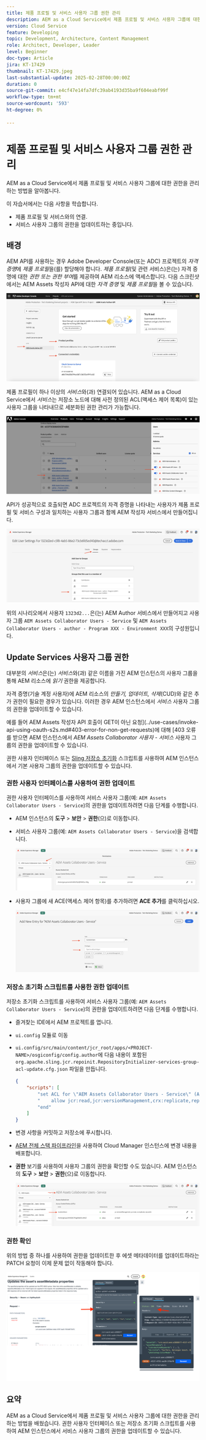 ```yaml
---
title: 제품 프로필 및 서비스 사용자 그룹 권한 관리
description: AEM as a Cloud Service에서 제품 프로필 및 서비스 사용자 그룹에 대한 권한을 관리하는 방법을 알아봅니다.
version: Cloud Service
feature: Developing
topic: Development, Architecture, Content Management
role: Architect, Developer, Leader
level: Beginner
doc-type: Article
jira: KT-17429
thumbnail: KT-17429.jpeg
last-substantial-update: 2025-02-28T00:00:00Z
duration: 0
source-git-commit: e4cf47e14fa7dfc39ab4193d35ba9f604eabf99f
workflow-type: tm+mt
source-wordcount: '593'
ht-degree: 0%

---
```



# 제품 프로필 및 서비스 사용자 그룹 권한 관리

AEM as a Cloud Service에서 제품 프로필 및 서비스 사용자 그룹에 대한 권한을 관리하는 방법을 알아봅니다.

이 자습서에서는 다음 사항을 학습합니다.

- 제품 프로필 및 서비스와의 연결.
- 서비스 사용자 그룹의 권한을 업데이트하는 중입니다.

## 배경

AEM API를 사용하는 경우 Adobe Developer Console(또는 ADC) 프로젝트의 _자격 증명_&#x200B;에 _제품 프로필_&#x200B;을(를) 할당해야 합니다. _제품 프로필_(및 관련 서비스)은(는) 자격 증명에 대한 _권한 또는 권한 부여_&#x200B;를 제공하여 AEM 리소스에 액세스합니다. 다음 스크린샷에서는 AEM Assets 작성자 API에 대한 _자격 증명_ 및 _제품 프로필_&#x200B;을 볼 수 있습니다.

![자격 증명 및 제품 프로필](../assets/how-to/API-Credentials-Product-Profile.png)

제품 프로필이 하나 이상의 _서비스_&#x200B;와(과) 연결되어 있습니다. AEM as a Cloud Service에서 _서비스_&#x200B;는 저장소 노드에 대해 사전 정의된 ACL(액세스 제어 목록)이 있는 사용자 그룹을 나타내므로 세분화된 권한 관리가 가능합니다.

![기술 계정 사용자 제품 프로필](../assets/s2s/technical-account-user-product-profile.png)

API가 성공적으로 호출되면 ADC 프로젝트의 자격 증명을 나타내는 사용자가 제품 프로필 및 서비스 구성과 일치하는 사용자 그룹과 함께 AEM 작성자 서비스에서 만들어집니다.

![기술 계정 사용자 멤버십](../assets/s2s/technical-account-user-membership.png)

위의 시나리오에서 사용자 `1323d2...`은(는) AEM Author 서비스에서 만들어지고 사용자 그룹 `AEM Assets Collaborator Users - Service` 및 `AEM Assets Collaborator Users - author - Program XXX - Environment XXX`의 구성원입니다.

## Update Services 사용자 그룹 권한

대부분의 _서비스_&#x200B;은(는) _서비스_&#x200B;와(과) 같은 이름을 가진 AEM 인스턴스의 사용자 그룹을 통해 AEM 리소스에 _읽기_ 권한을 제공합니다.

자격 증명(기술 계정 사용자)에 AEM 리소스의 _만들기, 업데이트, 삭제_(CUD)와 같은 추가 권한이 필요한 경우가 있습니다. 이러한 경우 AEM 인스턴스에서 _서비스_ 사용자 그룹의 권한을 업데이트할 수 있습니다.

예를 들어 AEM Assets 작성자 API 호출이 GET이 아닌 요청](../use-cases/invoke-api-using-oauth-s2s.md#403-error-for-non-get-requests)에 대해 [403 오류를 받으면 AEM 인스턴스에서 _AEM Assets Collaborator 사용자 - 서비스_ 사용자 그룹의 권한을 업데이트할 수 있습니다.

권한 사용자 인터페이스 또는 [Sling 저장소 초기화](https://sling.apache.org/documentation/bundles/repository-initialization.html) 스크립트를 사용하여 AEM 인스턴스에서 기본 사용자 그룹의 권한을 업데이트할 수 있습니다.

### 권한 사용자 인터페이스를 사용하여 권한 업데이트

권한 사용자 인터페이스를 사용하여 서비스 사용자 그룹(예: `AEM Assets Collaborator Users - Service`)의 권한을 업데이트하려면 다음 단계를 수행합니다.

- AEM 인스턴스의 **도구** > **보안** > **권한**(으)로 이동합니다.

- 서비스 사용자 그룹(예: `AEM Assets Collaborator Users - Service`)을 검색합니다.

  ![사용자 그룹 검색](../assets/how-to/search-user-group.png)

- 사용자 그룹에 새 ACE(액세스 제어 항목)를 추가하려면 **ACE 추가**&#x200B;를 클릭하십시오.

  ![ACE 추가](../assets/how-to/add-ace.png)

### 저장소 초기화 스크립트를 사용한 권한 업데이트

저장소 초기화 스크립트를 사용하여 서비스 사용자 그룹(예: `AEM Assets Collaborator Users - Service`)의 권한을 업데이트하려면 다음 단계를 수행합니다.

- 즐겨찾는 IDE에서 AEM 프로젝트를 엽니다.

- `ui.config` 모듈로 이동

- `ui.config/src/main/content/jcr_root/apps/<PROJECT-NAME>/osgiconfig/config.author`에 다음 내용이 포함된 `org.apache.sling.jcr.repoinit.RepositoryInitializer-services-group-acl-update.cfg.json` 파일을 만듭니다.

  ```json
  {
      "scripts": [
          "set ACL for \"AEM Assets Collaborator Users - Service\" (ACLOptions=ignoreMissingPrincipal)",
          "    allow jcr:read,jcr:versionManagement,crx:replicate,rep:write on /content/dam",
          "end"
      ]
  }
  ```

- 변경 사항을 커밋하고 저장소에 푸시합니다.

- [AEM 전체 스택 파이프라인](https://experienceleague.adobe.com/en/docs/experience-manager-cloud-service/content/implementing/using-cloud-manager/cicd-pipelines/introduction-ci-cd-pipelines#full-stack-pipeline)을 사용하여 Cloud Manager 인스턴스에 변경 내용을 배포합니다.

- **권한** 보기를 사용하여 사용자 그룹의 권한을 확인할 수도 있습니다. AEM 인스턴스의 **도구** > **보안** > **권한**(으)로 이동합니다.

  ![권한 보기](../assets/how-to/permissions-view.png)

### 권한 확인

위의 방법 중 하나를 사용하여 권한을 업데이트한 후 에셋 메타데이터를 업데이트하라는 PATCH 요청이 이제 문제 없이 작동해야 합니다.

![PATCH 요청](../assets/how-to/patch-request.png)

## 요약

AEM as a Cloud Service에서 제품 프로필 및 서비스 사용자 그룹에 대한 권한을 관리하는 방법을 배웠습니다. 권한 사용자 인터페이스 또는 저장소 초기화 스크립트를 사용하여 AEM 인스턴스에서 서비스 사용자 그룹의 권한을 업데이트할 수 있습니다.
